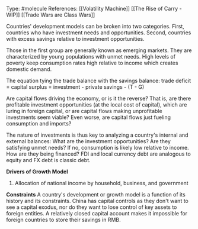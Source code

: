 Type: #molecule 
References: [[Volatility Machine]] [[The Rise of Carry - WIP]] [[Trade Wars are Class Wars]]

Countries' development models can be broken into two categories. First, countries who have investment needs and opportunities. Second, countries with excess savings relative to investment opportunities. 

Those in the first group are generally known as emerging markets. They are characterized by young populations with unmet needs. High levels of poverty keep consumption rates high relative to income which creates domestic demand. 




The equation tying the trade balance with the savings balance:
trade deficit = capital surplus = investment - private savings - (T - G)

Are capital flows driving the economy, or is it the reverse? That is, are there profitable investment opportunities (at the local cost of capital), which are luring in foreign capital, or are capital flows making unprofitable investments seem viable? Even worse, are capital flows just fueling consumption and imports?


The nature of investments is thus key to analyzing a country's internal and external balances:
What are the investment opportunities?
Are they satisfying unmet needs? If no, consumption is likely low relative to income. 
How are they being financed? FDI and local currency debt are analogous to equity and FX debt is classic debt. 

**Drivers of Growth Model**
1) Allocation of national income by household, business, and government 



**Constraints**
A country's development or growth model is a function of its history and its constraints. China has capital controls as they don't want to see a capital exodus, nor do they want to lose control of key assets to foreign entities. A relatively closed capital account makes it impossible for foreign countries to store their savings in RMB. 




